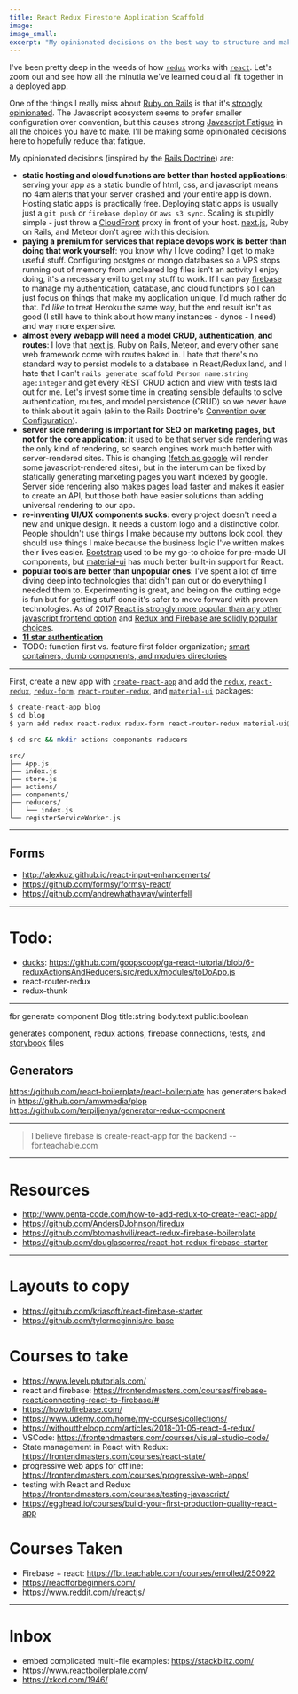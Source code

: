 ```yaml
---
title: React Redux Firestore Application Scaffold
image:
image_small:
excerpt: "My opinionated decisions on the best way to structure and make webapps in 2018."
---
```


I've been pretty deep in the weeds of how [`redux`](/redux) works with [`react`](/react-redux). Let's zoom out and see how all the minutia we've learned could all fit together in a deployed app.

One of the things I really miss about [Ruby on Rails](http://rubyonrails.org/) is that it's [strongly opinionated](http://rubyonrails.org/doctrine/#convention-over-configuration). The Javascript ecosystem seems to prefer smaller configuration over convention, but this causes strong [Javascript Fatigue]() in all the choices you have to make. I'll be making some opinionated decisions here to hopefully reduce that fatigue.

My opinionated decisions (inspired by the [Rails Doctrine](http://rubyonrails.org/doctrine/)) are:

* **static hosting and cloud functions are better than hosted applications**: serving your app as a static bundle of html, css, and javascript means no 4am alerts that your server crashed and your entire app is down. Hosting static apps is practically free. Deploying static apps is usually just a `git push` or `firebase deploy` or `aws s3 sync`. Scaling is stupidly simple - just throw a [CloudFront](https://aws.amazon.com/cloudfront/) proxy in front of your host. [next.js](https://zeit.co/blog/next), Ruby on Rails, and Meteor don't agree with this decision.
* **paying a premium for services that replace devops work is better than doing that work yourself**: you know why I love coding? I get to make useful stuff. Configuring postgres or mongo databases so a VPS stops running out of memory from uncleared log files isn't an activity I enjoy doing, it's a necessary evil to get my stuff to work. If I can pay [firebase](https://firebase.google.com) to manage my authentication, database, and cloud functions so I can just focus on things that make my application unique, I'd much rather do that. I'd *like* to treat Heroku the same way, but the end result isn't as good (I still have to think about how many instances - dynos - I need) and way more expensive.
* **almost every webapp will need a model CRUD, authentication, and routes**: I love that [next.js](https://zeit.co/blog/next), Ruby on Rails, Meteor, and every other sane web framework come with routes baked in. I hate that there's no standard way to persist models to a database in React/Redux land, and I hate that I can't `rails generate scaffold Person name:string age:integer` and get every REST CRUD action and view with tests laid out for me. Let's invest some time in creating sensible defaults to solve authentication, routes, and model persistence (CRUD) so we never have to think about it again (akin to the Rails Doctrine's [Convention over Configuration](http://rubyonrails.org/doctrine/#convention-over-configuration)).
* **server side rendering is important for SEO on marketing pages, but not for the core application**: it used to be that server side rendering was the only kind of rendering, so search engines work much better with server-rendered sites. This is changing ([fetch as google](https://support.google.com/webmasters/answer/6066468?hl=en) will render some javascript-rendered sites), but in the interum can be fixed by statically generating marketing pages you want indexed by google. Server side rendering also makes pages load faster and makes it easier to create an API, but those both have easier solutions than adding universal rendering to our app.
* **re-inventing UI/UX components sucks**: every project doesn't need a new and unique design. It needs a custom logo and a distinctive color. People shouldn't use things I make because my buttons look cool, they should use things I make because the business logic I've written makes their lives easier. [Bootstrap](http://getbootstrap.com/) used to be my go-to choice for pre-made UI components, but [material-ui](http://www.material-ui.com/) has much better built-in support for React.
* **popular tools are better than unpopular ones**: I've spent a lot of time diving deep into technologies that didn't pan out or do everything I needed them to. Experimenting is great, and being on the cutting edge is fun but for getting stuff done it's safer to move forward with proven technologies. As of 2017 [React is strongly more popular than any other javascript frontend option](https://stateofjs.com/2017/front-end/results) and [Redux and Firebase are solidly popular choices](https://stateofjs.com/2017/state-management/results).
* [**11 star authentication**](/auth)
* TODO: function first vs. feature first folder organization; [smart containers, dumb components, and modules directories](https://medium.com/@scbarrus/the-ducks-file-structure-for-redux-d63c41b7035c)

---

First, create a new app with [`create-react-app`](https://github.com/facebookincubator/create-react-app) and add the [`redux`](https://redux.js.org/), [`react-redux`](https://github.com/reactjs/react-redux), [`redux-form`](https://github.com/erikras/redux-form), [`react-router-redux`](https://github.com/reactjs/react-router-redux), and [`material-ui`](http://www.material-ui.com/#/) packages:

```bash
$ create-react-app blog
$ cd blog
$ yarn add redux react-redux redux-form react-router-redux material-ui@next material-ui-icons
```




```bash
$ cd src && mkdir actions components reducers
```

```
src/
├── App.js
├── index.js
├── store.js
├── actions/
├── components/
├── reducers/
│   └── index.js
└── registerServiceWorker.js
```

---

## Forms

* http://alexkuz.github.io/react-input-enhancements/
* https://github.com/formsy/formsy-react/
* https://github.com/andrewhathaway/winterfell

---

# Todo:

* [ducks](https://github.com/erikras/ducks-modular-redux): https://github.com/goopscoop/ga-react-tutorial/blob/6-reduxActionsAndReducers/src/redux/modules/toDoApp.js
* react-router-redux
* redux-thunk

---

fbr generate component Blog title:string body:text public:boolean

generates component, redux actions, firebase connections, tests, and [storybook](https://storybook.js.org/) files

## Generators

https://github.com/react-boilerplate/react-boilerplate has generaters baked in
https://github.com/amwmedia/plop
https://github.com/terpiljenya/generator-redux-component

---

> I believe firebase is create-react-app for the backend
> -- fbr.teachable.com

---

# Resources

* http://www.penta-code.com/how-to-add-redux-to-create-react-app/
* https://github.com/AndersDJohnson/firedux
* https://github.com/btomashvili/react-redux-firebase-boilerplate
* https://github.com/douglascorrea/react-hot-redux-firebase-starter


---

# Layouts to copy

* https://github.com/kriasoft/react-firebase-starter
* https://github.com/tylermcginnis/re-base

# Courses to take

* https://www.leveluptutorials.com/
* react and firebase: https://frontendmasters.com/courses/firebase-react/connecting-react-to-firebase/#
* https://howtofirebase.com/
* https://www.udemy.com/home/my-courses/collections/
* https://withouttheloop.com/articles/2018-01-05-react-4-redux/
* VSCode: https://frontendmasters.com/courses/visual-studio-code/
* State management in React with Redux: https://frontendmasters.com/courses/react-state/
* progressive web apps for offline: https://frontendmasters.com/courses/progressive-web-apps/
* testing with React and Redux: https://frontendmasters.com/courses/testing-javascript/
* https://egghead.io/courses/build-your-first-production-quality-react-app

# Courses Taken

* Firebase + react: https://fbr.teachable.com/courses/enrolled/250922
* https://reactforbeginners.com/
* https://www.reddit.com/r/reactjs/

---

# Inbox

* embed complicated multi-file examples: https://stackblitz.com/
* https://www.reactboilerplate.com/
* https://xkcd.com/1946/
